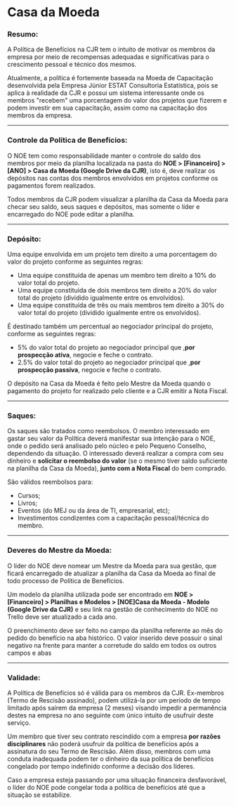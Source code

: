 # Casa da Moeda

### Resumo:

A Política de Benefícios na CJR tem o intuito de motivar os membros da empresa por meio de recompensas adequadas e significativas para o crescimento pessoal e técnico dos mesmos. 

Atualmente, a política é fortemente baseada na Moeda de Capacitação desenvolvida pela Empresa Júnior ESTAT Consultoria Estatística, pois se aplica à realidade da CJR e possui um sistema interessante onde os membros "recebem" uma porcentagem do valor dos projetos que fizerem e podem investir em sua capacitação, assim como na capacitação dos membros da empresa.

---

### Controle da Política de Benefícios:

O NOE tem como responsabilidade manter o controle do saldo dos membros por meio da planilha localizada na pasta do **NOE > [Financeiro] > [ANO] > Casa da Moeda (Google Drive da CJR)**, isto é, deve realizar os depósitos nas contas dos membros envolvidos em projetos conforme os pagamentos forem realizados.

Todos membros da CJR podem visualizar a planilha da Casa da Moeda para checar seu saldo, seus saques e depósitos, mas somente o líder e encarregado do NOE pode editar a planilha.

---

### Depósito:

Uma equipe envolvida em um projeto tem direito a uma porcentagem do valor do projeto conforme as seguintes regras:
* Uma equipe constituída de apenas um membro tem direito a 10% do valor total do projeto.
* Uma equipe constituída de dois membros tem direito a 20% do valor total do projeto (dividido igualmente entre os envolvidos).
* Uma equipe constituída de três ou mais membros tem direito a 30% do valor total do projeto (dividido igualmente entre os envolvidos). 

É destinado também um percentual ao negociador principal do projeto, conforme as seguintes regras: 
* 5% do valor total do projeto ao negociador principal que ,**por prospecção ativa**, negocie e feche o contrato. 
* 2.5% do valor total do projeto ao negociador principal que ,**por prospecção passiva**, negocie e feche o contrato.

O depósito na Casa da Moeda é feito pelo Mestre da Moeda quando o pagamento do projeto for realizado pelo cliente e a CJR emitir a Nota Fiscal.

---

### Saques:

Os saques são tratados como reembolsos. O membro interessado em gastar seu valor da Política deverá manifestar sua intenção para o NOE, onde o pedido será analisado pelo núcleo e pelo Pequeno Conselho, dependendo da situação. O interessado deverá realizar a compra com seu dinheiro e **solicitar o reembolso do valor** (se o mesmo tiver saldo suficiente na planilha da Casa da Moeda), **junto com a Nota Fiscal** do bem comprado. 

São válidos reembolsos para:
* Cursos;
* Livros;
* Eventos (do MEJ ou da área de TI, empresarial, etc);
* Investimentos condizentes com a capacitação pessoal/técnica do membro.

---

### Deveres do Mestre da Moeda:

O líder do NOE deve nomear um Mestre da Moeda para sua gestão, que ficará encarregado de atualizar a planilha da Casa da Moeda ao final de todo processo de Política de Benefícios.

Um modelo da planilha utilizada pode ser encontrado em **NOE > [Financeiro] > Planilhas e Modelos > [NOE]Casa da Moeda - Modelo (Google Drive da CJR)** e seu link na gestão de conhecimento do NOE no Trello deve ser atualizado a cada ano.

O preenchimento deve ser feito no campo da planilha referente ao mês do pedido do benefício na aba histórico. O valor inserido deve possuir o sinal negativo na frente para manter a corretude do saldo em todos os outros campos e abas 

---

### Validade:

A Política de Benefícios só é válida para os membros da CJR. Ex-membros (Termo de Rescisão assinado), podem utilizá-la por um período de tempo limitado após saírem da empresa (2 meses) visando impedir a permanência destes na empresa no ano seguinte com único intuito de usufruir deste serviço.

Um membro que tiver seu contrato rescindido com a empresa **por razões disciplinares** não poderá usufruir da política de benefícios após a assinatura do seu Termo de Rescisão. Além disso, membros com uma conduta inadequada podem ter o dinheiro da sua política de benefícios congelado por tempo indefinido conforme a decisão dos líderes.

Caso a empresa esteja passando por uma situação financeira desfavorável, o líder do NOE pode congelar toda a política de benefícios até que a situação se estabilize.
